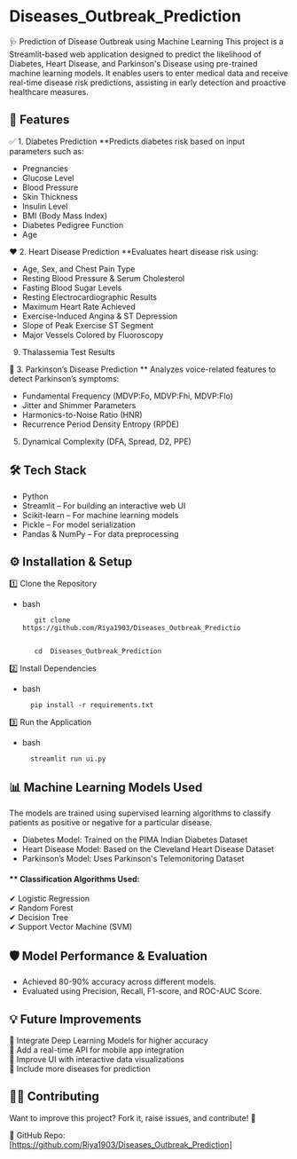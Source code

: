 # Diseases_Outbreak_Prediction  

🩺 Prediction of Disease Outbreak using Machine Learning This project is a Streamlit-based web application designed to predict the likelihood of Diabetes, Heart Disease, and Parkinson's Disease using pre-trained machine learning models. It enables users to enter medical data and receive real-time disease risk predictions, assisting in early detection and proactive healthcare measures.
## 🚀 Features

✅ 1. Diabetes Prediction
**Predicts diabetes risk based on input parameters such as:
- Pregnancies
- Glucose Level
- Blood Pressure
- Skin Thickness
- Insulin Level
- BMI (Body Mass Index)
- Diabetes Pedigree Function
 - Age

❤️ 2. Heart Disease Prediction
**Evaluates heart disease risk using:
- Age, Sex, and Chest Pain Type
- Resting Blood Pressure & Serum Cholesterol
- Fasting Blood Sugar Levels
- Resting Electrocardiographic Results
- Maximum Heart Rate Achieved
- Exercise-Induced Angina & ST Depression
- Slope of Peak Exercise ST Segment
- Major Vessels Colored by Fluoroscopy
9) Thalassemia Test Results

🧠 3. Parkinson’s Disease Prediction
** Analyzes voice-related features to detect Parkinson’s symptoms:
- Fundamental Frequency (MDVP:Fo, MDVP:Fhi, MDVP:Flo)
- Jitter and Shimmer Parameters
- Harmonics-to-Noise Ratio (HNR)
- Recurrence Period Density Entropy (RPDE)
5) Dynamical Complexity (DFA, Spread, D2, PPE)
## 🛠 Tech Stack
- Python
- Streamlit – For building an interactive web UI
- Scikit-learn – For machine learning models
- Pickle – For model serialization
- Pandas & NumPy – For data preprocessing
## ⚙️ Installation & Setup
1️⃣ Clone the Repository
  -  bash
    
            git clone https://github.com/Riya1903/Diseases_Outbreak_Predictio
     
     
            cd  Diseases_Outbreak_Prediction
     

2️⃣ Install Dependencies
  -  bash
    
           pip install -r requirements.txt

3️⃣ Run the Application
  - bash
   
          streamlit run ui.py
## 📊 Machine Learning Models Used

The models are trained using supervised learning algorithms to classify patients as positive or negative for a particular disease.

- Diabetes Model: Trained on the PIMA Indian Diabetes Dataset
- Heart Disease Model: Based on the Cleveland Heart Disease Dataset
- Parkinson’s Model: Uses Parkinson's Telemonitoring Dataset
#### ** Classification Algorithms Used:  

✔ Logistic Regression  
✔ Random Forest  
✔ Decision Tree  
✔ Support Vector Machine (SVM)  


## 🛡️ Model Performance & Evaluation
-  Achieved 80-90% accuracy across different models.
-  Evaluated using Precision, Recall, F1-score, and ROC-AUC Score.
## 💡 Future Improvements

🔹  Integrate Deep Learning Models for higher accuracy   
🔹  Add a real-time API for mobile app integration  
🔹  Improve UI with interactive data visualizations  
🔹  Include more diseases for prediction  


## 👩‍💻 Contributing  
Want to improve this project? Fork it, raise issues, and contribute! 🚀

🔗 GitHub Repo: [https://github.com/Riya1903/Diseases_Outbreak_Prediction]
  
  
